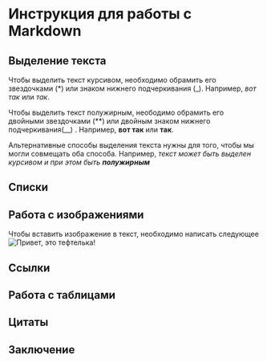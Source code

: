 # Инструкция для работы с Markdown 

## Выделение текста

Чтобы выделить текст курсивом, необходимо обрамить его звездочками (*) или знаком нижнего подчеркивания (_). Например, *вот так* или _так_.

Чтобы выделить текст полужирным, неободимо обрамить его двойными звездочками (**) или двойным знаком нижнего подчеркивания(__) . Например, **вот так** или __так__.

Альтернативные способы выделения текста нужны для того, чтобы мы могли совмещать оба способа. Например, _текст может быть выделен курсивом и при этом быть **полужирным**_
## Списки

## Работа с изображениями 

Чтобы вставить изображение в текст, необходимо написать следующее ![Привет, это тефтелька!](%D1%82%D0%B5%D1%84%D1%82%D0%B5%D0%BB%D1%8C%D0%BA%D0%B0.jpeg)

## Ссылки

## Работа с таблицами 

## Цитаты

## Заключение 

[def]: тефтелька.jpg